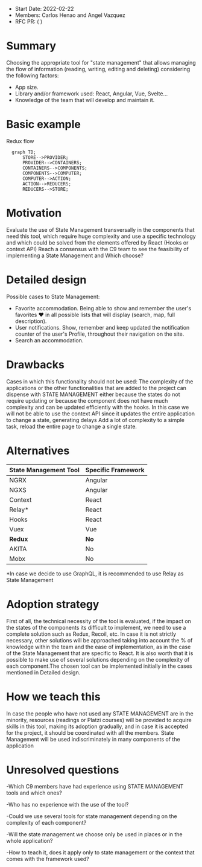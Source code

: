 - Start Date: 2022-02-22
- Members: Carlos Henao and Angel Vazquez
- RFC PR: ( )

# Summary

Choosing the appropriate tool for "state management" that allows managing the flow of information (reading, writing, editing and deleting) considering the following factors:
- App size.
- Library and/or framework used: React, Angular, Vue, Svelte…
- Knowledge of the team that will develop and maintain it.

# Basic example

  Redux flow

  ```mermaid
    graph TD;
        STORE-->PROVIDER;
        PROVIDER-->CONTAINERS;
        CONTAINERS-->COMPONENTS;
        COMPONENTS-->COMPUTER;
        COMPUTER-->ACTION;
        ACTION-->REDUCERS;
        REDUCERS-->STORE;
  ```

# Motivation

Evaluate the use of State Management transversally in the components that need this tool, which require huge complexity and use a specific technology and which could be solved from the elements offered by React (Hooks or context API)
Reach a consensus with the C9 team to see the feasibility of implementing a State Management and Which choose?

# Detailed design

Possible cases to State Management:

- Favorite accommodation.
Being able to show and remember the user's favorites ♥ in all possible lists that will display (search, map, full description).
- User notifications.
Show, remember and keep updated the notification counter of the user's Profile, throughout their navigation on the site.
- Search an accommodation.

# Drawbacks

Cases in which this functionality should not be used:
The complexity of the applications or the other functionalities that are added to the project can dispense with STATE MANAGEMENT either because the states do not require updating or because the component does not have much complexity and can be updated efficiently with the hooks.
In this case we will not be able to use the context API since it updates the entire application to change a state, generating delays
Add a lot of complexity to a simple task, reload the entire page to change a single state.

# Alternatives

State Management Tool  | Specific Framework
------------- | -------------
NGRX | Angular
NGXS | Angular
Context | React
Relay* | React
Hooks | React
Vuex | Vue
**Redux** | **No**
AKITA | No
Mobx | No

*In case we decide to use GraphQL, it is recommended to use Relay as State Management

# Adoption strategy
First of all, the technical necessity of the tool is evaluated, if the impact on the states of the 
components its difficult to implement, we need to use a complete solution such as Redux, Recoil, 
etc. In case it is not strictly necessary, other solutions will be approached taking into account the % 
of knowledge within the team and the ease of implementation, as in the case of the State 
Management that are specific to React. It is also worth that it is possible to make use of several 
solutions depending on the complexity of each component.The chosen tool can be implemented 
initially in the cases mentioned in Detailed design.


# How we teach this
In case the people who have not used any STATE MANAGEMENT are in the minority, resources 
(readings or Platzi courses) will be provided to acquire skills in this tool, making its adoption 
gradually, and in case it is accepted for the project, it should be coordinated with all the members.
State Management will be used indiscriminately in many components of the application


# Unresolved questions

-Which C9 members have had experience using STATE MANAGEMENT tools and which ones?

-Who has no experience with the use of the tool?

-Could we use several tools for state management depending on the complexity of each component?

-Will the state management we choose only be used in places or in the whole application?

-How to teach it, does it apply only to state management or the context that comes with the framework used?
